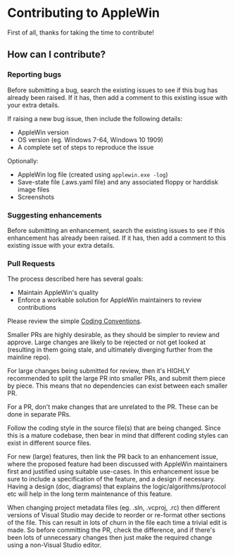 # Contributing to AppleWin

First of all, thanks for taking the time to contribute!

## How can I contribute?

### Reporting bugs

Before submitting a bug, search the existing issues to see if this bug has already been raised. If it has, then add a comment to this existing issue with your extra details.

If raising a new bug issue, then include the following details:
- AppleWin version
- OS version (eg. Windows 7-64, Windows 10 1909)
- A complete set of steps to reproduce the issue

Optionally:
- AppleWin log file (created using `applewin.exe -log`)
- Save-state file (.aws.yaml file) and any associated floppy or harddisk image files
- Screenshots

### Suggesting enhancements

Before submitting an enhancement, search the existing issues to see if this enhancement has already been raised. If it has, then add a comment to this existing issue with your extra details.

### Pull Requests

The process described here has several goals:
- Maintain AppleWin's quality
- Enforce a workable solution for AppleWin maintainers to review contributions

Please review the simple [Coding Conventions](https://github.com/AppleWin/AppleWin/blob/master/docs/CodingConventions.txt).

Smaller PRs are highly desirable, as they should be simpler to review and approve. Large changes are likely to be rejected or not get looked at (resulting in them going stale, and ultimately diverging further from the mainline repo).

For large changes being submitted for review, then it's HIGHLY recommended to split the large PR into smaller PRs, and submit them piece by piece. This means that no dependencies can exist between each smaller PR.

For a PR, don't make changes that are unrelated to the PR. These can be done in separate PRs.

Follow the coding style in the source file(s) that are being changed. Since this is a mature codebase, then bear in mind that different coding styles can exist in different source files.

For new (large) features, then link the PR back to an enhancement issue, where the proposed feature had been discussed with AppleWin maintainers first and justified using suitable use-cases. In this enhancement issue be sure to include a specification of the feature, and a design if necessary. Having a design (doc, diagrams) that explains the logic/algorithms/protocol etc will help in the long term maintenance of this feature.

When changing project metadata files (eg. .sln, .vcproj, .rc) then different versions of Visual Studio may decide to reorder or re-format other sections of the file. This can result in lots of churn in the file each time a trivial edit is made. So before committing the PR, check the difference, and if there's been lots of unnecessary changes then just make the required change using a non-Visual Studio editor.
